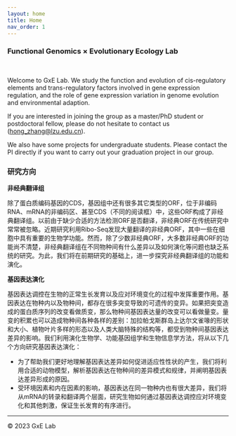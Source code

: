 ```yaml
---
layout: home
title: Home
nav_order: 1
---
```


### Functional Genomics × Evolutionary Ecology Lab

<br/>

Welcome to GxE Lab. We study the function and evolution of cis-regulatory elements and trans-regulatory factors involved in gene expression regulation, and the role of gene expression variation in genome evolution and environmental adaption.

If you are interested in joining the group as a master/PhD student or postdoctoral fellow, please do not hesitate to contact us (hong_zhang@lzu.edu.cn).

We also have some projects for undergraduate students. Please contact the PI directly if you want to carry out your graduation project in our group. 



 <!--Research-->

<!--Comparative analysis of gene expression levels is less popular compared to that of molecular sequences. This is partly caused by the lacking of both mature theoretic models of gene expression evolution and easy-to-use computational software. To address this issue, we study gene expression variation within and among species, develop quantitative models of gene expression, and build tools to detect selective constraints and adaptive evolution at gene expression level.-->



### 研究方向

**非经典翻译组**

除了蛋白质编码基因的CDS，基因组中还有很多其它类型的ORF，位于非编码RNA、mRNA的非编码区、甚至CDS（不同的阅读框）中，这些ORF构成了非经典翻译组。以前由于缺少合适的方法检测ORF是否翻译，非经典ORF在传统研究中常常被忽略。近期研究利用Ribo-Seq发现大量翻译的非经典ORF，其中一些在细胞中具有重要的生物学功能。然而，除了少数非经典ORF，大多数非经典ORF的功能尚不清楚，非经典翻译组在不同物种间有什么差异以及如何演化等问题也缺乏系统的研究。为此，我们将在前期研究的基础上，进一步探究非经典翻译组的功能和演化。



**基因表达演化**

基因表达调控在生物的正常生长发育以及应对环境变化的过程中发挥重要作用。基因表达在物种内以及物种间，都存在很多突变导致的可遗传的变异。如果把突变造成的蛋白质序列的改变看做质变，那么物种间基因表达量的改变可以看做量变。量变的积累也可以造成物种间各种各样的差别：加拉帕戈斯群岛上达尔文雀喙的形状和大小、植物叶片多样的形态以及人类大脑特殊的结构等，都受到物种间基因表达差异的影响。我们利用演化生物学、功能基因组学和生物信息学方法，将从以下几个方向研究基因表达演化：

- 为了帮助我们更好地理解基因表达差异如何促进适应性性状的产生，我们将利用合适的动物模型，解析基因表达在物种间的差异模式和规律，并阐明基因表达差异形成的原因。
- 受环境因素和内在因素的影响，基因表达在同一物种内也有很大差异，我们将从mRNA的转录和翻译两个层面，研究生物如何通过基因表达调控应对环境变化和其他刺激，保证生长发育的有序进行。





-----

© 2023 GxE Lab
